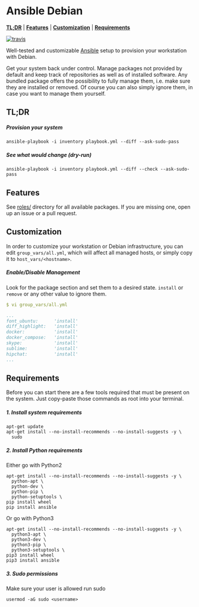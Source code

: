 # Ansible Debian

**[TL;DR](#tldr)** | **[Features](#features)** | **[Customization](#customization)** | **[Requirements](#requirements)**

[![travis](https://travis-ci.org/cytopia/ansible-debian.svg?branch=master)](https://travis-ci.org/cytopia/ansible-debian)

Well-tested and customizable [Ansible](https://www.ansible.com) setup to provision your workstation with Debian.

Get your system back under control. Manage packages not provided by default and keep track of repositories as well as of installed software. Any bundled package offers the possibility to fully manage them, i.e. make sure they are installed or removed. Of course you can also simply ignore them, in case you want to manage them yourself.

## TL;DR

##### Provision your system
```
ansible-playbook -i inventory playbook.yml --diff --ask-sudo-pass
```

##### See what would change (dry-run)
```
ansible-playbook -i inventory playbook.yml --diff --check --ask-sudo-pass
```

## Features

See [roles/](roles/) directory for all available packages. If you are missing one, open up an issue or a pull request.

## Customization

In order to customize your workstation or Debian infrastructure, you can edit `group_vars/all.yml`, which will affect all managed hosts, or simply copy it to `host_vars/<hostname>`.

##### Enable/Disable Management
Look for the package section and set them to a desired state. `install` or `remove` or any other value to ignore them.
```yml
$ vi group_vars/all.yml

...
font_ubuntu:      'install'
diff_highlight:   'install'
docker:           'install'
docker_compose:   'install'
skype:            'install'
sublime:          'install'
hipchat:          'install'
...
```

## Requirements

Before you can start there are a few tools required that must be present on the system. Just copy-paste those commands as root into your terminal.

##### 1. Install system requirements
```shell
apt-get update
apt-get install --no-install-recommends --no-install-suggests -y \
  sudo
```

##### 2. Install Python requirements

Either go with Python2
```
apt-get install --no-install-recommends --no-install-suggests -y \
  python-apt \
  python-dev \
  python-pip \
  python-setuptools \
pip install wheel
pip install ansible
```
Or go with Python3
```
apt-get install --no-install-recommends --no-install-suggests -y \
  python3-apt \
  python3-dev \
  python3-pip \
  python3-setuptools \
pip3 install wheel
pip3 install ansible
```
##### 3. Sudo permissions

Make sure your user is allowed run sudo
```
usermod -aG sudo <username>
```
